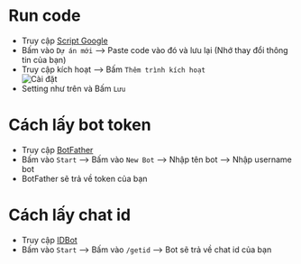 # Run code

-   Truy cập [Script Google](https://script.google.com/)
-   Bấm vào `Dự án mới` --> Paste code vào đó và lưu lại (Nhớ thay đổi thông tin của bạn)
-   Truy cập kích hoạt --> Bấm `Thêm trình kích hoạt`
    <br>
    ![Cài đặt](https://firebasestorage.googleapis.com/v0/b/zalotest-77f21.appspot.com/o/settings.png?alt=media&token=bd071a80-5631-44f4-91b5-0a8a7a8fcaca)
-   Setting như trên và Bấm `Lưu`

# Cách lấy bot token

-   Truy cập [BotFather](https://t.me/botfather)
-   Bấm vào `Start` --> Bấm vào `New Bot` --> Nhập tên bot --> Nhập username bot
-   BotFather sẽ trả về token của bạn

# Cách lấy chat id

-   Truy cập [IDBot](https://t.me/myidbot)
-   Bấm vào `Start` --> Bấm vào `/getid` --> Bot sẽ trả về chat id của bạn

